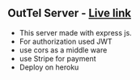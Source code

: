 ## OutTel Server - [Live link](https://outtel-tech.web.app/)

- This server made with express js.
- For authorization used JWT
- use cors as a middle ware
- use Stripe for payment
- Deploy on heroku
